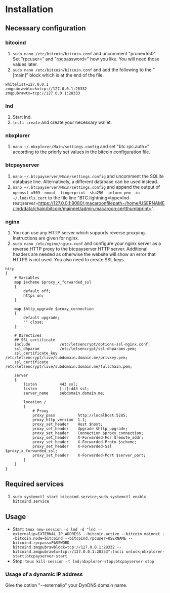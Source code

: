 # Installation
## Necessary configuration
### bitcoind
1. `sudo nano /etc/bitcoin/bitcoin.conf` and uncomment "prune=550". Set "rpcuser=" and "rpcpassword=" how you like. You will need those values later.
2. `sudo nano /etc/bitcoin/bitcoin.conf` and add the following to the "\[main\]" block which is at the end of the file.
```
whitelist=127.0.0.1
zmqpubrawblock=tcp://127.0.0.1:28332
zmqpubrawtx=tcp://127.0.0.1:28333
```

### lnd
1. Start lnd.
2. `lncli create` and create your necessary wallet.

### nbxplorer
1. `nano ~/.nbxplorer/Main/settings.config` and set "btc.rpc.auth=" according to the priorly set values in the bitcoin configuration file.

### btcpayserver
1. `nano ~/.btcpayserver/Main/settings.config` and uncomment the SQLite database line. Alternatively, a different database can be used instead.
2. `nano ~/.btcpayserver/Main/settings.config` and append the output of `openssl x509 -noout -fingerprint -sha256 -inform pem -in ~/.lnd/tls.cert` to the file line "BTC.lightning=type=lnd-rest;server=https://127.0.0.1:8080/;macaroonfilepath=/home/USERNAME/.lnd/data/chain/bitcoin/mainnet/admin.macaroon;certthumbprint=".

### nginx
1. You can use any HTTP server which supports reverse proxying. Instructions are given for nginx.
2. `sudo nano /etc/nginx/nginx.conf` and configure your nginx server as a reverse HTTP proxy to the btcpayserver HTTP server. Additional headers are needed as otherwise the website will show an error that HTTPS is not used. You also need to create SSL keys.
```
http
{
    # Variables
    map $scheme $proxy_x_forwarded_ssl
    {
        default off;
        https on;
    }

    map $http_upgrade $proxy_connection
    {
        default upgrade;
        "" close;
    }

    # Directives
    ## SSL certificate
    include             /etc/letsencrypt/options-ssl-nginx.conf;
    ssl_dhparam         /etc/letsencrypt/ssl-dhparams.pem;
    ssl_certificate_key /etc/letsencrypt/live/subdomain.domain.me/privkey.pem;
    ssl_certificate     /etc/letsencrypt/live/subdomain.domain.me/fullchain.pem;

    server
    {
        listen          443 ssl;
        listen          [::]:443 ssl;
        server_name     subdomain.domain.me;

        location /
        {
            # Proxy
            proxy_pass          http://localhost:5285;
            proxy_http_version  1.1;
            proxy_set_header    Host $host;
            proxy_set_header    Upgrade $http_upgrade;
            proxy_set_header    Connection $proxy_connection;
            proxy_set_header    X-Forwarded-For $remote_addr;
            proxy_set_header    X-Forwarded-Proto $scheme;
            proxy_set_header    X-Forwarded-Ssl $proxy_x_forwarded_ssl;
            proxy_set_header    X-Forwarded-Port $server_port;
        }
    }
}
```

## Required services
1. `sudo systemctl start bitcoind.service;sudo systemctl enable bitcoind.service`

## Usage
* Start: `tmux new-session -s lnd -d "lnd --externalip=EXTERNAL_IP_ADDRESS --bitcoin.active --bitcoin.mainnet --bitcoin.node=bitcoind --bitcoind.rpcuser=USERNAME --bitcoind.rpcpass=PASSWORD --bitcoind.zmqpubrawblock=tcp://127.0.0.1:28332 --bitcoind.zmqpubrawtx=tcp://127.0.0.1:28333";lncli unlock;nbxplorer-start;btcpayserver-start`
* Stop: `tmux kill-session -t lnd;nbxplorer-stop;btcpayserver-stop`

### Usage of a dynamic IP address
Give the option "--externalip" your DynDNS domain name.
